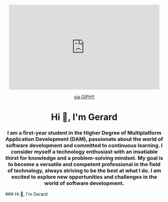 <div id="header" align="center">
    <iframe src="https://giphy.com/embed/pOEbLRT4SwD35IELiQ" width="480" height="270" frameBorder="0" class="giphy-         embed" allowFullScreen></iframe><p><a href="https://giphy.com/gifs/tech-technology-mograph-pOEbLRT4SwD35IELiQ">via      GIPHY</a></p>
    <h1 align="center">Hi 👋, I'm Gerard</h1>
    <h3>I am a first-year student in the Higher Degree of Multiplatform Application Development (DAM), passionate about     the world of software development and committed to continuous learning. I consider myself a technology enthusiast       with an insatiable thirst for knowledge and a problem-solving mindset. My goal is to become a versatile and             competent professional in the field of technology, always striving to be the best at what I do. I am excited to         explore new opportunities and challenges in the world of software development.</h3>
</div>
### Hi 👋, I'm Gerard

<!--
**GeriMultiDev/GeriMultiDev** is a ✨ _special_ ✨ repository because its `README.md` (this file) appears on your GitHub profile.

Here are some ideas to get you started:

- 🔭 I’m currently working on ...
- 🌱 I’m currently learning ...
- 👯 I’m looking to collaborate on ...
- 🤔 I’m looking for help with ...
- 💬 Ask me about ...
- 📫 How to reach me: ...
- 😄 Pronouns: ...
- ⚡ Fun fact: ...
-->
